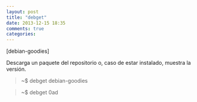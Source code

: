 ```yaml
---
layout: post
title: "debget"
date: 2013-12-15 18:35
comments: true
categories: 
---
```

[debian-goodies]

Descarga un paquete del repositorio o, caso de estar instalado, muestra la versión.

>~$ debget debian-goodies

>~$ debget 0ad

